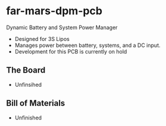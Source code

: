 # far-mars-dpm-pcb
Dynamic Battery and System Power Manager
* Designed for 3S Lipos
* Manages power between battery, systems, and a DC input. 
* Development for this PCB is currently on hold

## The Board

* Unfinsihed

## Bill of Materials

* Unfinished
